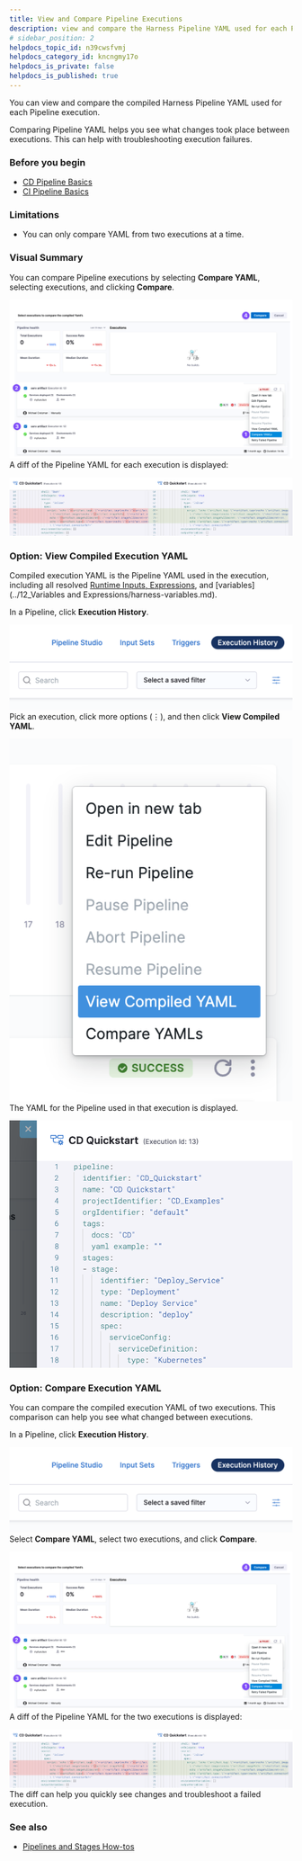 ```yaml
---
title: View and Compare Pipeline Executions
description: view and compare the Harness Pipeline YAML used for each Pipeline execution
# sidebar_position: 2
helpdocs_topic_id: n39cwsfvmj
helpdocs_category_id: kncngmy17o
helpdocs_is_private: false
helpdocs_is_published: true
---
```


You can view and compare the compiled Harness Pipeline YAML used for each Pipeline execution.

Comparing Pipeline YAML helps you see what changes took place between executions. This can help with troubleshooting execution failures.

### Before you begin

* [CD Pipeline Basics](https://docs.harness.io/article/cqgeblt4uh-cd-pipeline-basics)
* [CI Pipeline Basics](../../continuous-integration/ci-quickstarts/ci-pipeline-basics.md)

### Limitations

* You can only compare YAML from two executions at a time.

### Visual Summary

You can compare Pipeline executions by selecting **Compare YAML**, selecting executions, and clicking **Compare**.

![](./static/view-and-compare-pipeline-executions-13.png)
A diff of the Pipeline YAML for each execution is displayed:

![](./static/view-and-compare-pipeline-executions-14.png)
### Option: View Compiled Execution YAML

Compiled execution YAML is the Pipeline YAML used in the execution, including all resolved [Runtime Inputs, Expressions](../20_References/runtime-inputs.md), and [variables](../12_Variables and Expressions/harness-variables.md).

In a Pipeline, click **Execution History**.

![](./static/view-and-compare-pipeline-executions-15.png)
Pick an execution, click more options (⋮), and then click **View Compiled YAML**.

![](./static/view-and-compare-pipeline-executions-16.png)
The YAML for the Pipeline used in that execution is displayed.

![](./static/view-and-compare-pipeline-executions-17.png)
### Option: Compare Execution YAML

You can compare the compiled execution YAML of two executions. This comparison can help you see what changed between executions. 

In a Pipeline, click **Execution History**.

![](./static/view-and-compare-pipeline-executions-18.png)
Select **Compare YAML**, select two executions, and click **Compare**.

![](./static/view-and-compare-pipeline-executions-19.png)
A diff of the Pipeline YAML for the two executions is displayed:

![](./static/view-and-compare-pipeline-executions-20.png)
The diff can help you quickly see changes and troubleshoot a failed execution.

### See also

* [Pipelines and Stages How-tos](https://docs.harness.io/category/pipelines)

